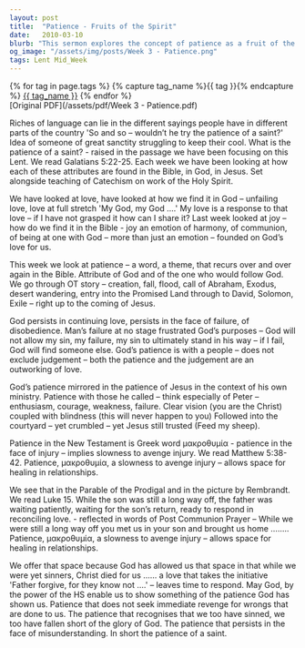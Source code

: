 ```yaml
---
layout: post
title:  "Patience - Fruits of the Spirit"
date:   2010-03-10
blurb: "This sermon explores the concept of patience as a fruit of the Spirit. It delves into the biblical accounts of God's patience with humanity, Jesus' patience with his disciples, and how patience allows space for healing in relationships. The sermon encourages believers to show the same patience God has shown them, not seeking immediate revenge for wrongs done to them."
og_image: "/assets/img/posts/Week 3 - Patience.png"
tags: Lent Mid_Week
---    
```

<div class="tag-pills">
  {% for tag in page.tags %}
    {% capture tag_name %}{{ tag }}{% endcapture %}
    <a href="{{ site.baseurl }}/tag/{{ tag_name }}" class="tag-pill">{{ tag_name }}</a>
  {% endfor %}
</div>
[Original PDF](/assets/pdf/Week 3 - Patience.pdf)

Riches of language can lie in the different sayings people have in different parts of the country 'So and so – wouldn’t he try the patience of a saint?' Idea of someone of great sanctity struggling to keep their cool. What is the patience of a saint? - raised in the passage we have been focusing on this Lent. We read Galatians 5:22-25. Each week we have been looking at how each of these attributes are found in the Bible, in God, in Jesus. Set alongside teaching of Catechism on work of the Holy Spirit.

We have looked at love, have looked at how we find it in God – unfailing love, love at full stretch 'My God, my God ….' My love is a response to that love – if I have not grasped it how can I share it? Last week looked at joy – how do we find it in the Bible - joy an emotion of harmony, of communion, of being at one with God – more than just an emotion – founded on God’s love for us.

This week we look at patience – a word, a theme, that recurs over and over again in the Bible. Attribute of God and of the one who would follow God. We go through OT story – creation, fall, flood, call of Abraham, Exodus, desert wandering, entry into the Promised Land through to David, Solomon, Exile – right up to the coming of Jesus.

God persists in continuing love, persists in the face of failure, of disobedience. Man’s failure at no stage frustrated God’s purposes – God will not allow my sin, my failure, my sin to ultimately stand in his way – if I fail, God will find someone else. God’s patience is with a people – does not exclude judgement – both the patience and the judgement are an outworking of love.

God’s patience mirrored in the patience of Jesus in the context of his own ministry. Patience with those he called – think especially of Peter – enthusiasm, courage, weakness, failure. Clear vision (you are the Christ) coupled with blindness (this will never happen to you) Followed into the courtyard – yet crumbled – yet Jesus still trusted (Feed my sheep).

Patience in the New Testament is Greek word μακροθυμία - patience in the face of injury – implies slowness to avenge injury. We read Matthew 5:38-42. Patience, μακροθυμία, a slowness to avenge injury – allows space for healing in relationships.

We see that in the Parable of the Prodigal and in the picture by Rembrandt. We read Luke 15. While the son was still a long way off, the father was waiting patiently, waiting for the son’s return, ready to respond in reconciling love. - reflected in words of Post Communion Prayer – While we were still a long way off you met us in your son and brought us home …….. Patience, μακροθυμία, a slowness to avenge injury – allows space for healing in relationships.

We offer that space because God has allowed us that space in that while we were yet sinners, Christ died for us …… a love that takes the initiative 'Father forgive, for they know not ….' – leaves time to respond. May God, by the power of the HS enable us to show something of the patience God has shown us. Patience that does not seek immediate revenge for wrongs that are done to us. The patience that recognises that we too have sinned, we too have fallen short of the glory of God. The patience that persists in the face of misunderstanding. In short the patience of a saint.
